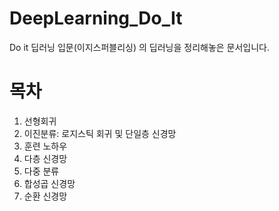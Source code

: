 # DeepLearning_Do_It
Do it 딥러닝 입문(이지스퍼블리싱) 의 딥러닝을 정리해놓은 문서입니다.
# 목차
1. 선형회귀
2. 이진분류: 로지스틱 회귀 및 단일층 신경망
3. 훈련 노하우
4. 다층 신경망
5. 다중 분류
6. 합성곱 신경망
7. 순환 신경망
